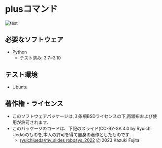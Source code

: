 # plusコマンド
![test](https://github.com/kazukifujita66/robosys2023/actions/workflows/test.yml/badge.svg)



## 必要なソフトウェア
* Python
  * テスト済み: 3.7~3.10

## テスト環境
* Ubuntu

## 著作権・ライセンス
* このソフトウェアパッケージは,３条項BSDライセンスの下,再頒布および使用が許可されます.
* このパッケージのコードは、下記のスライド(CC-BY-SA 4.0 by Ryuichi Ueda)のものを,本人の許可を得て自身の著作としたものです.
	* [ryuichiueda/my_slides robosys_2022](https://github.com/ryuichiueda/my_slides/tree/master/robosys_2022)
🄫 2023 Kazuki Fujita
